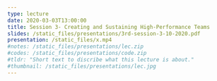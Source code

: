 ```yaml
---
type: lecture
date: 2020-03-03T13:00:00
title: Session 3- Creating and Sustaining High-Performance Teams
slides: /static_files/presentations/3rd-session-3-10-2020.pdf
presentation: /static_files/x.mp4
#notes: /static_files/presentations/lec.zip
#codes: /static_files/presentations/code.zip
#tldr: "Short text to discribe what this lecture is about."
#thumbnail: /static_files/presentations/lec.jpg
---
```

